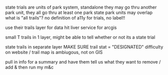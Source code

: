 state trials are units of park system, standalone
they may go thru another park unit, they all go thru at least one park
state park units may overlap
what is "all trails"?
no definition of a11y for trials, no label!!

use their trails layer for data
hit liver service for arcgis

small T trails in 1 layer, might be able to tell whether or not its a state trial

state trails in separate layer
MAKE SURE trail stat = "DESIGNATED"
difficulty on website / trail map is ambiugous, not on GIS

pull in info for a summary and have them tell us what they want to remove / add & then run my m&c

